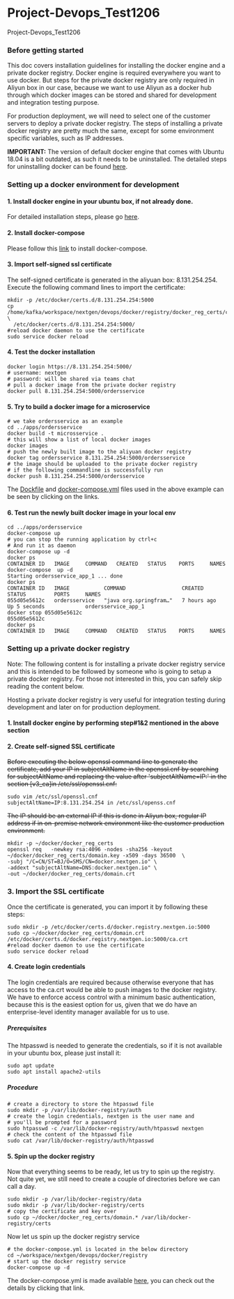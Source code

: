 # Project-Devops_Test1206
Project-Devops_Test1206
### Before getting started

This doc covers installation guidelines for installing the docker engine and a private docker registry. Docker engine is
required everywhere you want to use docker. But steps for the private docker registry are only required in Aliyun box in
our case, because we want to use Aliyun as a docker hub through which docker images can be stored and shared for
development and integration testing purpose.

For production deployment, we will need to select one of the customer servers to deploy a private docker registry. The
steps of installing a private docker registry are pretty much the same, except for some environment specific variables,
such as IP addresses.

**IMPORTANT:**
The version of default docker engine that comes with Ubuntu 18.04 is a bit outdated, as such it needs to be uninstalled.
The detailed steps for uninstalling docker can be found [here](https://docs.docker.com/engine/install/ubuntu/).

### Setting up a docker environment for development

#### 1. Install docker engine in your ubuntu box, if not already done.

For detailed installation steps, please go [here](https://docs.docker.com/engine/install/ubuntu/).

#### 2. Install docker-compose

Please follow this [link](https://docs.docker.com/compose/install/) to install docker-compose.

#### 3. Import self-signed ssl certificate

The self-signed certificate is generated in the aliyuan box: 8.131.254.254. Execute the following command lines to
import the certificate:

```
mkdir -p /etc/docker/certs.d/8.131.254.254:5000
cp /home/kafka/workspace/nextgen/devops/docker/registry/docker_reg_certs/ca.crt \
  /etc/docker/certs.d/8.131.254.254:5000/
#reload docker daemon to use the certificate
sudo service docker reload
```

#### 4. Test the docker installation

```
docker login https://8.131.254.254:5000/
# username: nextgen
# password: will be shared via teams chat
# pull a docker image from the private docker registry
docker pull 8.131.254.254:5000/ordersservice
```

#### 5. Try to build a docker image for a microservice

```
# we take ordersservice as an example
cd ../apps/ordersservice
docker build -t microsservice .
# this will show a list of local docker images
docker images
# push the newly built image to the aliyuan docker registry
docker tag ordersservice 8.131.254.254:5000/ordersservice
# the image should be uploaded to the private docker registry 
# if the following commandline is successfully run
docker push 8.131.254.254:5000/ordersservice
```

The [Dockfile](https://github.com/zjlhxq/nextgen/tree/masteel/apps/ordersservice/Dockerfile)
and [docker-compose.yml](https://github.com/zjlhxq/nextgen/tree/masteel/apps/ordersservice/docker-compose.yml) files
used in the above example can be seen by clicking on the links.

#### 6. Test run the newly built docker image in your local env

```
cd ../apps/ordersservice
docker-compose up
# you can stop the running application by ctrl+c
# And run it as daemon
docker-compose up -d
docker ps
CONTAINER ID   IMAGE     COMMAND   CREATED   STATUS    PORTS     NAMES
docker-compose  up -d
Starting ordersservice_app_1 ... done
docker ps
CONTAINER ID   IMAGE           COMMAND                  CREATED       STATUS         PORTS     NAMES
055d05e5612c   ordersservice   "java org.springfram…"   7 hours ago   Up 5 seconds             ordersservice_app_1
docker stop 055d05e5612c
055d05e5612c
docker ps
CONTAINER ID   IMAGE     COMMAND   CREATED   STATUS    PORTS     NAMES

```

### Setting up a private docker registry

Note: The following content is for installing a private docker registry service and this is intended to be followed by
someone who is going to setup a private docker registry. For those not interested in this, you can safely skip reading
the content below.

Hosting a private docker registry is very useful for integration testing during development and later on for production
deployment.

#### 1. Install docker engine by performing step#1&2 mentioned in the above section

#### 2. Create self-signed SSL certificate

~~Before executing the below openssl command line to generate the certificate, add your IP in subjectAltName in the
openssl.cnf by searching for subjectAltName and replacing the value after 'subjectAltName=IP:' in the section [v3_ca]in
/etc/ssl/openssl.cnf:~~

```
sudo vim /etc/ssl/openssl.cnf
subjectAltName=IP:8.131.254.254 in /etc/ssl/openss.cnf
```

~~The IP should be an external IP if this is done in Aliyun box, regular IP address if in on-premise network environment
like the customer production environment.~~

```
mkdir -p ~/docker/docker_reg_certs
openssl req   -newkey rsa:4096 -nodes -sha256 -keyout ~/docker/docker_reg_certs/domain.key -x509 -days 36500  \
-subj "/C=CN/ST=BJ/O=SMS/CN=docker.nextgen.io" \
-addext "subjectAltName=DNS:docker.nextgen.io" \
-out ~/docker/docker_reg_certs/domain.crt
```

### 3. Import the SSL certificate

Once the certificate is generated, you can import it by following these steps:

```
sudo mkdir -p /etc/docker/certs.d/docker.registry.nextgen.io:5000
sudo cp ~/docker/docker_reg_certs/domain.crt /etc/docker/certs.d/docker.registry.nextgen.io:5000/ca.crt
#reload docker daemon to use the certificate
sudo service docker reload
```

#### 4. Create login credentials

The login credentials are required because otherwise everyone that has access to the ca.crt would be able to push images
to the docker registry. We have to enforce access control with a minimum basic authentication, because this is the
easiest option for us, given that we do have an enterprise-level identity manager available for us to use.

##### Prerequisites

The htpasswd is needed to generate the credentials, so if it is not available in your ubuntu box, please just install
it:

```
sudo apt update
sudo apt install apache2-utils
```

##### Procedure

```
# create a directory to store the htpasswd file
sudo mkdir -p /var/lib/docker-registry/auth
# create the login credentials, nextgen is the user name and 
# you'll be prompted for a password
sudo htpasswd -c /var/lib/docker-registry/auth/htpasswd nextgen
# check the content of the htpasswd file
sudo cat /var/lib/docker-registry/auth/htpasswd
```

#### 5. Spin up the docker registry

Now that everything seems to be ready, let us try to spin up the registry. Not quite yet, we still need to create a
couple of directories before we can call a day.

```
sudo mkdir -p /var/lib/docker-registry/data
sudo mkdir -p /var/lib/docker-registry/certs
# copy the certificate and key over 
sudo cp ~/docker/docker_reg_certs/domain.* /var/lib/docker-registry/certs
```

Now let us spin up the docker registry service

```
# the docker-compose.yml is located in the below directory
cd ~/workspace/nextgen/devops/docker/registry
# start up the docker registry service
docker-compose up -d
```

The docker-compose.yml is made available [here](./docker-compose.yml), you can check out the details by clicking that
link.

